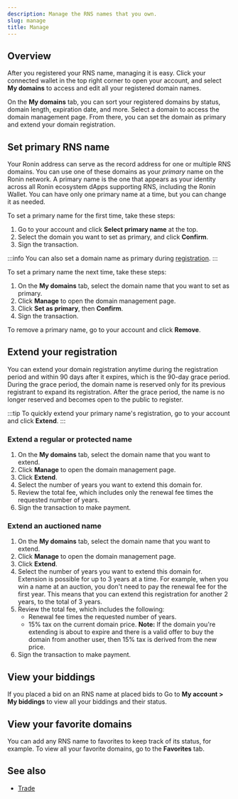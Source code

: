 ```yaml
---
description: Manage the RNS names that you own.
slug: manage
title: Manage
---
```


## Overview

After you registered your RNS name, managing it is easy. Click your connected wallet in the top right corner to open your account, and select **My domains** to access and edit all your registered domain names.

On the **My domains** tab, you can sort your registered domains by status, domain length, expiration date, and more. Select a domain to access the domain management page. From there, you can set the domain as primary and extend your domain registration.

## Set primary RNS name

Your Ronin address can serve as the record address for one or multiple RNS domains. You can use one of these domains as your *primary* name on the Ronin network. A primary name is the one that appears as your identity across all Ronin ecosystem dApps supporting RNS, including the Ronin Wallet. You can have only one primary name at a time, but you can change it as needed.

To set a primary name for the first time, take these steps:

1. Go to your account and click **Select primary name** at the top.
2. Select the domain you want to set as primary, and click **Confirm**.
3. Sign the transaction.

:::info
You can also set a domain name as primary during [registration](./guides/register/regular.md).
:::

To set a primary name the next time, take these steps:

1. On the **My domains** tab, select the domain name that you want to set as primary.
2. Click **Manage** to open the domain management page.
3. Click **Set as primary**, then **Confirm**.
4. Sign the transaction.

To remove a primary name, go to your account and click **Remove**.

## Extend your registration

You can extend your domain registration anytime during the registration period and within 90 days after it expires, which is the 90-day grace period. During the grace period, the domain name is reserved only for its previous registrant to expand its registration. After the grace period, the name is no longer reserved and becomes open to the public to register.

:::tip
To quickly extend your primary name's registration, go to your account and click **Extend**.
:::

### Extend a regular or protected name

1. On the **My domains** tab, select the domain name that you want to extend.
2. Click **Manage** to open the domain management page.
3. Click **Extend**.
4. Select the number of years you want to extend this domain for.
5. Review the total fee, which includes only the renewal fee times the requested number of years.
6. Sign the transaction to make payment.

### Extend an auctioned name

1. On the **My domains** tab, select the domain name that you want to extend.
2. Click **Manage** to open the domain management page.
3. Click **Extend**.
4. Select the number of years you want to extend this domain for. Extension is possible for up to 3 years at a time. For example, when you win a name at an auction, you don't need to pay the renewal fee for the first year. This means that you can extend this registration for another 2 years, to the total of 3 years.
5. Review the total fee, which includes the following:
   * Renewal fee times the requested number of years.
   * 15% tax on the current domain price. **Note:** If the domain you're extending is about to expire and there is a valid offer to buy the domain from another user, then 15% tax is derived from the new price.
6. Sign the transaction to make payment.

## View your biddings

If you placed a bid on an RNS name at placed bids to Go to **My account > My biddings** to view all your biddings and their status.

## View your favorite domains

You can add any RNS name to favorites to keep track of its status, for example. To view all your favorite domains, go to the **Favorites** tab.

## See also

* [Trade](./trade.md)

